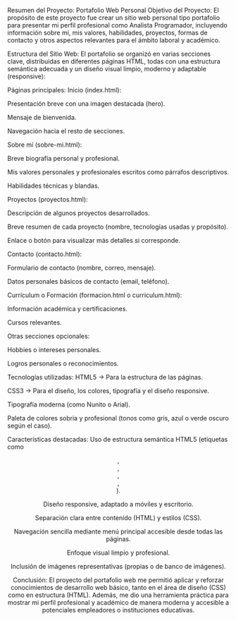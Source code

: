 Resumen del Proyecto: Portafolio Web Personal
Objetivo del Proyecto:
El propósito de este proyecto fue crear un sitio web personal tipo portafolio para presentar mi perfil profesional como Analista Programador, incluyendo información sobre mí, mis valores, habilidades, proyectos, formas de contacto y otros aspectos relevantes para el ámbito laboral y académico.

Estructura del Sitio Web:
El portafolio se organizó en varias secciones clave, distribuidas en diferentes páginas HTML, todas con una estructura semántica adecuada y un diseño visual limpio, moderno y adaptable (responsive):

Páginas principales:
Inicio (index.html):

Presentación breve con una imagen destacada (hero).

Mensaje de bienvenida.

Navegación hacia el resto de secciones.

Sobre mí (sobre-mi.html):

Breve biografía personal y profesional.

Mis valores personales y profesionales escritos como párrafos descriptivos.

Habilidades técnicas y blandas.

Proyectos (proyectos.html):

Descripción de algunos proyectos desarrollados.

Breve resumen de cada proyecto (nombre, tecnologías usadas y propósito).

Enlace o botón para visualizar más detalles si corresponde.

Contacto (contacto.html):

Formulario de contacto (nombre, correo, mensaje).

Datos personales básicos de contacto (email, teléfono).

Currículum o Formación (formacion.html o curriculum.html):

Información académica y certificaciones.

Cursos relevantes.

Otras secciones opcionales:

Hobbies o intereses personales.

Logros personales o reconocimientos.

Tecnologías utilizadas:
HTML5 → Para la estructura de las páginas.

CSS3 → Para el diseño, los colores, tipografía y el diseño responsive.

Tipografía moderna (como Nunito o Arial).

Paleta de colores sobria y profesional (tonos como gris, azul o verde oscuro según el caso).

Características destacadas:
Uso de estructura semántica HTML5 (etiquetas como <header>, <nav>, <section>, <article>, <footer>).

Diseño responsive, adaptado a móviles y escritorio.

Separación clara entre contenido (HTML) y estilos (CSS).

Navegación sencilla mediante menú principal accesible desde todas las páginas.

Enfoque visual limpio y profesional.

Inclusión de imágenes representativas (propias o de banco de imágenes).

Conclusión:
El proyecto del portafolio web me permitió aplicar y reforzar conocimientos de desarrollo web básico, tanto en el área de diseño (CSS) como en estructura (HTML). Además, me dio una herramienta práctica para mostrar mi perfil profesional y académico de manera moderna y accesible a potenciales empleadores o instituciones educativas.
